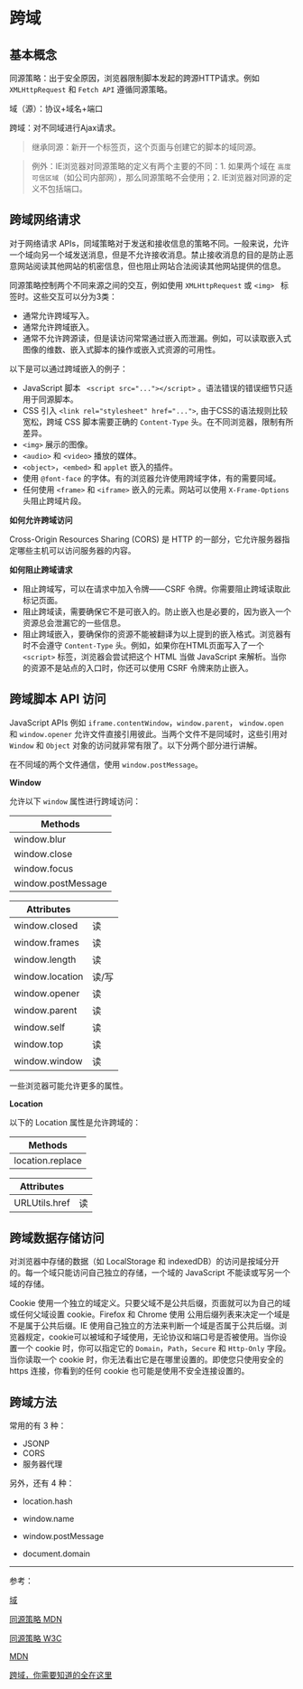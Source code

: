 # 跨域

## 基本概念

同源策略：出于安全原因，浏览器限制脚本发起的跨源HTTP请求。例如 `XMLHttpRequest` 和 `Fetch API` 遵循同源策略。

域（源）：协议+域名+端口

跨域：对不同域进行Ajax请求。

> 继承同源：新开一个标签页，这个页面与创建它的脚本的域同源。

> 例外：IE浏览器对同源策略的定义有两个主要的不同：1. 如果两个域在 `高度可信区域`（如公司内部网），那么同源策略不会使用；2. IE浏览器对同源的定义不包括端口。

## 跨域网络请求

对于网络请求 APIs，同域策略对于发送和接收信息的策略不同。一般来说，允许一个域向另一个域发送消息，但是不允许接收消息。禁止接收消息的目的是防止恶意网站阅读其他网站的机密信息，但也阻止网站合法阅读其他网站提供的信息。

同源策略控制两个不同来源之间的交互，例如使用 `XMLHttpRequest` 或 `<img> ` 标签时。这些交互可以分为3类：

- 通常允许跨域写入。
- 通常允许跨域嵌入。
- 通常不允许跨源读，但是读访问常常通过嵌入而泄漏。例如，可以读取嵌入式图像的维数、嵌入式脚本的操作或嵌入式资源的可用性。

以下是可以通过跨域嵌入的例子：

- JavaScript 脚本 ` <script src="..."></script>` 。语法错误的错误细节只适用于同源脚本。
- CSS 引入 `<link rel="stylesheet" href="...">`, 由于CSS的语法规则比较宽松，跨域 CSS 脚本需要正确的 `Content-Type` 头。在不同浏览器，限制有所差异。
- `<img>` 展示的图像。
- `<audio>` 和 `<video>` 播放的媒体。
- `<object>`，`<embed>` 和 `applet` 嵌入的插件。
- 使用 `@font-face` 的字体。有的浏览器允许使用跨域字体，有的需要同域。
- 任何使用 `<frame>` 和 `<iframe>` 嵌入的元素。网站可以使用 `X-Frame-Options` 头阻止跨域片段。

**如何允许跨域访问**

Cross-Origin Resources Sharing (CORS) 是 HTTP 的一部分，它允许服务器指定哪些主机可以访问服务器的内容。

**如何阻止跨域请求**

- 阻止跨域写，可以在请求中加入令牌——CSRF 令牌。你需要阻止跨域读取此标记页面。
- 阻止跨域读，需要确保它不是可嵌入的。防止嵌入也是必要的，因为嵌入一个资源总会泄漏它的一些信息。
- 阻止跨域嵌入，要确保你的资源不能被翻译为以上提到的嵌入格式。浏览器有时不会遵守 `Content-Type` 头。例如，如果你在HTML页面写入了一个 `<script>` 标签，浏览器会尝试把这个 HTML 当做 JavaScript 来解析。当你的资源不是站点的入口时，你还可以使用 CSRF 令牌来防止嵌入。

## 跨域脚本 API 访问

JavaScript APIs 例如 `iframe.contentWindow`，`window.parent`， `window.open` 和 `window.opener` 允许文件直接引用彼此。当两个文件不是同域时，这些引用对 `Window` 和 `Object` 对象的访问就非常有限了。以下分两个部分进行讲解。

在不同域的两个文件通信，使用 `window.postMessage`。

**Window**

允许以下 `window` 属性进行跨域访问：

| Methods            |
| ------------------ |
| window.blur        |
| window.close       |
| window.focus       |
| window.postMessage |

| Attributes      |       |
| --------------- | ----- |
| window.closed   | 读    |
| window.frames   | 读    |
| window.length   | 读    |
| window.location | 读/写 |
| window.opener   | 读    |
| window.parent   | 读    |
| window.self     | 读    |
| window.top      | 读    |
| window.window   | 读    |

一些浏览器可能允许更多的属性。

**Location**

以下的 Location 属性是允许跨域的：

| Methods          |
| ---------------- |
| location.replace |

| Attributes    |      |
| ------------- | ---- |
| URLUtils.href | 读   |

## 跨域数据存储访问

对浏览器中存储的数据（如 LocalStorage 和 indexedDB）的访问是按域分开的。每一个域只能访问自己独立的存储，一个域的 JavaScript 不能读或写另一个域的存储。

Cookie 使用一个独立的域定义。只要父域不是公共后缀，页面就可以为自己的域或任何父域设置 cookie。Firefox   和 Chrome 使用 公用后缀列表来决定一个域是不是属于公共后缀。IE 使用自己独立的方法来判断一个域是否属于公共后缀。浏览器规定，cookie可以被域和子域使用，无论协议和端口号是否被使用。当你设置一个 cookie 时，你可以指定它的 `Domain`，`Path`，`Secure` 和 `Http-Only` 字段。当你读取一个 cookie 时，你无法看出它是在哪里设置的。即使您只使用安全的 https 连接，你看到的任何 cookie 也可能是使用不安全连接设置的。

## 跨域方法

常用的有 3 种：

- JSONP
- CORS
- 服务器代理

另外，还有 4 种：

- location.hash
- window.name
- window.postMessage

- document.domain

---

参考：

[域](https://developer.mozilla.org/en-US/docs/Glossary/Origin)

[同源策略 MDN](https://developer.mozilla.org/en-US/docs/Web/Security/Same-origin_policy)

[同源策略 W3C](https://www.w3.org/Security/wiki/Same_Origin_Policy)

[MDN](https://developer.mozilla.org/en-US/docs/Web/HTTP/CORS)

[跨域，你需要知道的全在这里](https://github.com/happylindz/blog/issues/3)

